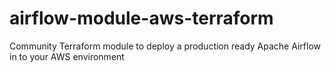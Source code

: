 # airflow-module-aws-terraform
Community Terraform module to deploy a production ready Apache Airflow in to your AWS environment 
